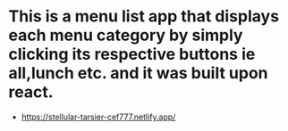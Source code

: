 # This is a menu list app that displays each menu category by simply clicking its respective buttons ie all,lunch etc. and it was built upon react.
- https://stellular-tarsier-cef777.netlify.app/
